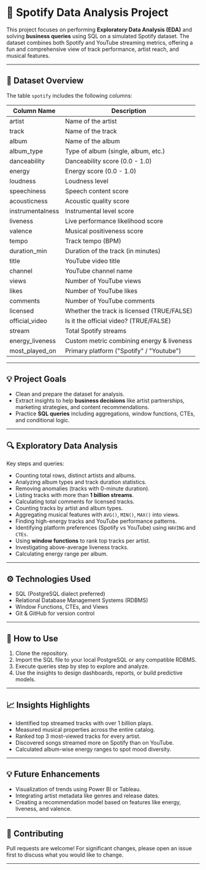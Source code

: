 # 🎵 Spotify Data Analysis Project

This project focuses on performing **Exploratory Data Analysis (EDA)** and solving **business queries** using SQL on a simulated Spotify dataset. The dataset combines both Spotify and YouTube streaming metrics, offering a fun and comprehensive view of track performance, artist reach, and musical features.

---

## 📁 Dataset Overview

The table `spotify` includes the following columns:

| Column Name          | Description                                     |
|-----------------------|-------------------------------------------------|
| artist                | Name of the artist                             |
| track                 | Name of the track                              |
| album                 | Name of the album                              |
| album_type            | Type of album (single, album, etc.)            |
| danceability          | Danceability score (0.0 - 1.0)                 |
| energy                | Energy score (0.0 - 1.0)                       |
| loudness              | Loudness level                                 |
| speechiness           | Speech content score                           |
| acousticness          | Acoustic quality score                         |
| instrumentalness      | Instrumental level score                       |
| liveness              | Live performance likelihood score              |
| valence               | Musical positiveness score                     |
| tempo                 | Track tempo (BPM)                              |
| duration_min          | Duration of the track (in minutes)             |
| title                 | YouTube video title                            |
| channel               | YouTube channel name                           |
| views                 | Number of YouTube views                        |
| likes                 | Number of YouTube likes                        |
| comments              | Number of YouTube comments                     |
| licensed              | Whether the track is licensed (TRUE/FALSE)     |
| official_video        | Is it the official video? (TRUE/FALSE)         |
| stream                | Total Spotify streams                          |
| energy_liveness       | Custom metric combining energy & liveness      |
| most_played_on        | Primary platform ("Spotify" / "Youtube")       |

---

## 💡 Project Goals

- Clean and prepare the dataset for analysis.
- Extract insights to help **business decisions** like artist partnerships, marketing strategies, and content recommendations.
- Practice **SQL queries** including aggregations, window functions, CTEs, and conditional logic.

---

## 🔍 Exploratory Data Analysis

Key steps and queries:
- Counting total rows, distinct artists and albums.
- Analyzing album types and track duration statistics.
- Removing anomalies (tracks with 0-minute duration).
- Listing tracks with more than **1 billion streams**.
- Calculating total comments for licensed tracks.
- Counting tracks by artist and album types.
- Aggregating musical features with `AVG()`, `MIN()`, `MAX()` into views.
- Finding high-energy tracks and YouTube performance patterns.
- Identifying platform preferences (Spotify vs YouTube) using `HAVING` and `CTEs`.
- Using **window functions** to rank top tracks per artist.
- Investigating above-average liveness tracks.
- Calculating energy range per album.

---

## ⚙️ Technologies Used

- SQL (PostgreSQL dialect preferred)
- Relational Database Management Systems (RDBMS)
- Window Functions, CTEs, and Views
- Git & GitHub for version control

---

## 📌 How to Use

1. Clone the repository.
2. Import the SQL file to your local PostgreSQL or any compatible RDBMS.
3. Execute queries step by step to explore and analyze.
4. Use the insights to design dashboards, reports, or build predictive models.

---

## 📈 Insights Highlights

- Identified top streamed tracks with over 1 billion plays.
- Measured musical properties across the entire catalog.
- Ranked top 3 most-viewed tracks for every artist.
- Discovered songs streamed more on Spotify than on YouTube.
- Calculated album-wise energy ranges to spot mood diversity.

---

## 💡 Future Enhancements

- Visualization of trends using Power BI or Tableau.
- Integrating artist metadata like genres and release dates.
- Creating a recommendation model based on features like energy, liveness, and valence.

---

## 🤝 Contributing

Pull requests are welcome! For significant changes, please open an issue first to discuss what you would like to change.

---
